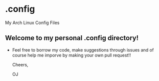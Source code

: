 # .config
My Arch Linux Config Files

## Welcome to my personal .config directory!

* Feel free to borrow my code, make suggestions through issues and of course help me imporve by making your own pull request!!

  Cheers,

  OJ
